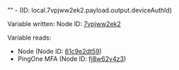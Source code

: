 "" - (ID: local.7vpjww2ek2.payload.output.deviceAuthId)

Variable written:
Node ID: [7vpjww2ek2](../nodes/7vpjww2ek2.md)

Variable reads:
* Node (Node ID: [61c9e2dt59](../nodes/61c9e2dt59.md))
* PingOne MFA (Node ID: [fj8w62y4z3](../nodes/fj8w62y4z3.md))
